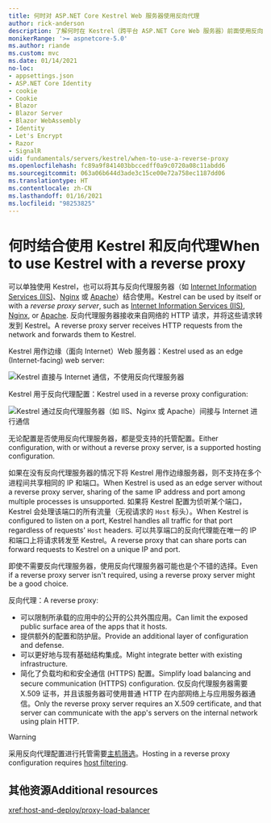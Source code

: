 ```yaml
---
title: 何时对 ASP.NET Core Kestrel Web 服务器使用反向代理
author: rick-anderson
description: 了解何时在 Kestrel（跨平台 ASP.NET Core Web 服务器）前面使用反向代理。
monikerRange: '>= aspnetcore-5.0'
ms.author: riande
ms.custom: mvc
ms.date: 01/14/2021
no-loc:
- appsettings.json
- ASP.NET Core Identity
- cookie
- Cookie
- Blazor
- Blazor Server
- Blazor WebAssembly
- Identity
- Let's Encrypt
- Razor
- SignalR
uid: fundamentals/servers/kestrel/when-to-use-a-reverse-proxy
ms.openlocfilehash: fc89a9f841403bbccedff0a9c0720a08c11abdd6
ms.sourcegitcommit: 063a06b644d3ade3c15ce00e72a758ec1187dd06
ms.translationtype: HT
ms.contentlocale: zh-CN
ms.lasthandoff: 01/16/2021
ms.locfileid: "98253825"
---
```

# <a name="when-to-use-kestrel-with-a-reverse-proxy"></a><span data-ttu-id="c9768-103">何时结合使用 Kestrel 和反向代理</span><span class="sxs-lookup"><span data-stu-id="c9768-103">When to use Kestrel with a reverse proxy</span></span>

<span data-ttu-id="c9768-104">可以单独使用 Kestrel，也可以将其与反向代理服务器（如 [Internet Information Services (IIS)](https://www.iis.net/)、[Nginx](https://nginx.org) 或 [Apache](https://httpd.apache.org/)）结合使用。</span><span class="sxs-lookup"><span data-stu-id="c9768-104">Kestrel can be used by itself or with a *reverse proxy server*, such as [Internet Information Services (IIS)](https://www.iis.net/), [Nginx](https://nginx.org), or [Apache](https://httpd.apache.org/).</span></span> <span data-ttu-id="c9768-105">反向代理服务器接收来自网络的 HTTP 请求，并将这些请求转发到 Kestrel。</span><span class="sxs-lookup"><span data-stu-id="c9768-105">A reverse proxy server receives HTTP requests from the network and forwards them to Kestrel.</span></span>

<span data-ttu-id="c9768-106">Kestrel 用作边缘（面向 Internet）Web 服务器：</span><span class="sxs-lookup"><span data-stu-id="c9768-106">Kestrel used as an edge (Internet-facing) web server:</span></span>

![Kestrel 直接与 Internet 通信，不使用反向代理服务器](_static/kestrel-to-internet2.png)

<span data-ttu-id="c9768-108">Kestrel 用于反向代理配置：</span><span class="sxs-lookup"><span data-stu-id="c9768-108">Kestrel used in a reverse proxy configuration:</span></span>

![Kestrel 通过反向代理服务器（如 IIS、Nginx 或 Apache）间接与 Internet 进行通信](_static/kestrel-to-internet.png)

<span data-ttu-id="c9768-110">无论配置是否使用反向代理服务器，都是受支持的托管配置。</span><span class="sxs-lookup"><span data-stu-id="c9768-110">Either configuration, with or without a reverse proxy server, is a supported hosting configuration.</span></span>

<span data-ttu-id="c9768-111">如果在没有反向代理服务器的情况下将 Kestrel 用作边缘服务器，则不支持在多个进程间共享相同的 IP 和端口。</span><span class="sxs-lookup"><span data-stu-id="c9768-111">When Kestrel is used as an edge server without a reverse proxy server, sharing of the same IP address and port among multiple processes is unsupported.</span></span> <span data-ttu-id="c9768-112">如果将 Kestrel 配置为侦听某个端口，Kestrel 会处理该端口的所有流量（无视请求的 `Host` 标头）。</span><span class="sxs-lookup"><span data-stu-id="c9768-112">When Kestrel is configured to listen on a port, Kestrel handles all traffic for that port regardless of requests' `Host` headers.</span></span> <span data-ttu-id="c9768-113">可以共享端口的反向代理能在唯一的 IP 和端口上将请求转发至 Kestrel。</span><span class="sxs-lookup"><span data-stu-id="c9768-113">A reverse proxy that can share ports can forward requests to Kestrel on a unique IP and port.</span></span>

<span data-ttu-id="c9768-114">即使不需要反向代理服务器，使用反向代理服务器可能也是个不错的选择。</span><span class="sxs-lookup"><span data-stu-id="c9768-114">Even if a reverse proxy server isn't required, using a reverse proxy server might be a good choice.</span></span>

<span data-ttu-id="c9768-115">反向代理：</span><span class="sxs-lookup"><span data-stu-id="c9768-115">A reverse proxy:</span></span>

* <span data-ttu-id="c9768-116">可以限制所承载的应用中的公开的公共外围应用。</span><span class="sxs-lookup"><span data-stu-id="c9768-116">Can limit the exposed public surface area of the apps that it hosts.</span></span>
* <span data-ttu-id="c9768-117">提供额外的配置和防护层。</span><span class="sxs-lookup"><span data-stu-id="c9768-117">Provide an additional layer of configuration and defense.</span></span>
* <span data-ttu-id="c9768-118">可以更好地与现有基础结构集成。</span><span class="sxs-lookup"><span data-stu-id="c9768-118">Might integrate better with existing infrastructure.</span></span>
* <span data-ttu-id="c9768-119">简化了负载均和和安全通信 (HTTPS) 配置。</span><span class="sxs-lookup"><span data-stu-id="c9768-119">Simplify load balancing and secure communication (HTTPS) configuration.</span></span> <span data-ttu-id="c9768-120">仅反向代理服务器需要 X.509 证书，并且该服务器可使用普通 HTTP 在内部网络上与应用服务器通信。</span><span class="sxs-lookup"><span data-stu-id="c9768-120">Only the reverse proxy server requires an X.509 certificate, and that server can communicate with the app's servers on the internal network using plain HTTP.</span></span>

> [!WARNING]
> <span data-ttu-id="c9768-121">采用反向代理配置进行托管需要[主机筛选](xref:fundamentals/servers/kestrel/host-filtering)。</span><span class="sxs-lookup"><span data-stu-id="c9768-121">Hosting in a reverse proxy configuration requires [host filtering](xref:fundamentals/servers/kestrel/host-filtering).</span></span>

## <a name="additional-resources"></a><span data-ttu-id="c9768-122">其他资源</span><span class="sxs-lookup"><span data-stu-id="c9768-122">Additional resources</span></span>

<xref:host-and-deploy/proxy-load-balancer>

